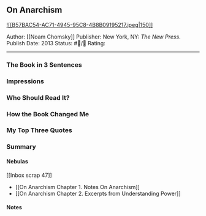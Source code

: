 ## On Anarchism

[ ![[B57BAC54-AC71-4945-95C8-4B8B09195217.jpeg|150]] ](https://www.amazon.com/gp/aw/d/B00E25LZZI/ref=tmm_kin_swatch_0?ie=UTF8&qid=&sr=)

Author: [[Noam Chomsky]]
Publisher: New York, NY: _The New Press_.
Publish Date: 2013
Status: #💫/💫 
Rating:

___

### The Book in 3 Sentences



### Impressions



### Who Should Read It?



### How the Book Changed Me



### My Top Three Quotes



### Summary



#### Nebulas

[[Inbox scrap 47]]

- [[On Anarchism Chapter 1. Notes On Anarchism]]
- [[On Anarchism Chapter 2. Excerpts from Understanding Power]]

#### Notes

